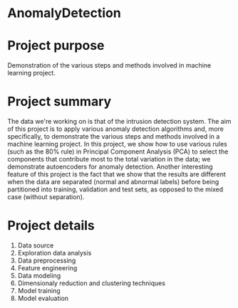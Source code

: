 # AnomalyDetection
# Project purpose
Demonstration of the various steps and methods involved in machine learning project.
# Project summary
The data we're working on is that of the intrusion detection system. The aim of this project is to apply various anomaly detection algorithms and, more specifically, to demonstrate the various steps and methods involved in a machine  learning project. In this project, we show how to use various rules (such as the 80% rule) in Principal Component Analysis (PCA) to select the components that contribute most to the total variation in the data; we demonstrate autoencoders for anomaly detection. Another interesting feature of this project is the fact that we show that the results are different when the data are separated (normal and abnormal labels) before being partitioned into training, validation and test sets, as opposed to the mixed case (without separation).
# Project details
1. Data source
2. Exploration data analysis
3. Data preprocessing
4. Feature engineering
5. Data modeling
6. Dimensionaly reduction and clustering techniques
7. Model training
8. Model evaluation
